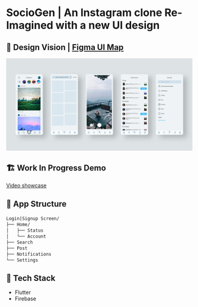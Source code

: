 # SocioGen  | An Instagram clone Re-Imagined with a new UI design

## 🎨 Design Vision | [Figma UI Map](https://www.figma.com/file/D0kgXo4fTkSzV0MpKUaEEI/Fistagram-UI-(Public)?node-id=0%3A1)

![mockup](https://github.com/SP-XD/fistagram/blob/master/design/mockup%201.1.jpg?raw=true)

## 🏗️ Work In Progress Demo

[Video showcase](https://user-images.githubusercontent.com/69642436/194084921-28a768f7-5056-45c2-b83f-3fa8ee56e3aa.mp4)

## 📱 App Structure

```
Login|Signup Screen/
├── Home/
│   ├── Status
│   └── Account
├── Search
├── Post
├── Notifications
└── Settings
```

## 🚀 Tech Stack

- Flutter
- Firebase

